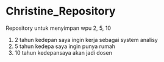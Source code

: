 # Christine_Repository
Repository untuk menyimpan wpu 2, 5, 10
1. 2 tahun kedepan saya ingin kerja sebagai system analisy  
2. 5 tahun kedepa saya ingin punya rumah
3. 10 tahun kedepansaya akan jadi dosen 
